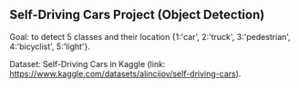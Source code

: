 ## Self-Driving Cars Project (Object Detection)

Goal: to detect 5 classes and their location {1:'car', 2:'truck', 3:'pedestrian', 4:'bicyclist', 5:'light'}.

Dataset: Self-Driving Cars in Kaggle (link: https://www.kaggle.com/datasets/alincijov/self-driving-cars).
